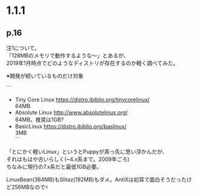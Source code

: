 # 1.1.1

## p.16

注1について。  
「128MBのメモリで動作するような〜」とあるが、  
2019年1月時点でどのようなディストリが存在するのか軽く調べてみた。

※開発が続いているものだけ対象

\```
* Tiny Core Linux  https://distro.ibiblio.org/tinycorelinux/  
64MB
* Absolute Linux http://www.absolutelinux.org/  
64MB。推奨は1GB?
* BasicLinux https://distro.ibiblio.org/baslinux/  
3MB  
\```

「とにかく軽いLinux」というとPuppyが真っ先に思い浮かんだが、  
それはもはや古いらしく(~4.x系まで。2009年ごろ)  
ちなみに現行の7.x系だと最低1GB必要。

LinuxBean(384MB)もSlitaz(192MB)もダメ。AntiXは初耳で面白そうだったけど256MBなので☓